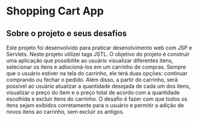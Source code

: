 # Shopping Cart App


## Sobre o projeto e seus desafios

Este projeto foi desenvolvido para praticar desenolvimento web com JSP e Servlets. Neste projeto utilizei tags JSTL.
O objetivo do projeto é construir uma aplicação que possibilite ao usuário visualizar diferentes itens, selecionar os itens e adiocioná-los em um carrinho de compras. Sempre que o usuário estiver na tela do carrinho, ele terá duas opções: continuar comprando ou fechar o pedido. Além disso, a partir do carrinho, será possível ao usuário atualizar a quantidade desejada de cada um dos itens, visualizar o preço do item e o preço total de acordo com a quantidade escolhida e excluir itens do carrinho.
O desafio é fazer com que todos os itens sejam exibidos corretamente para o usuário e permitir a adição de novos itens ao carrinho, sem excluir os antigos.


